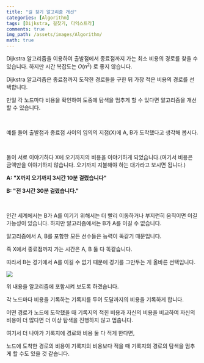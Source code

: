 ```yaml
---
title: "길 찾기 알고리즘 개선"
categories: [Algorithm]
tags: [Dijkstra, 길찾기, 다익스트라]
comments: true 
img_path: /assets/images/Algorithm/
math: true
---
```


Dijkstra 알고리즘을 이용하여 출발점에서 종료점까지 가는 최소 비용의 경로를 찾을 수 있습니다. 하지만 시간 복잡도는 
$O\left(n^2\right)$
로 좋지 않습니다.

Dijkstra 알고리즘은 종료점까지 도착한 경로들을 구한 뒤 가장 적은 비용의 경로를 선택합니다.

만일 각 노드마다 비용을 확인하여 도중에 탐색을 멈추게 할 수 있다면 알고리즘을 개선할 수 있습니다.

​

예를 들어 출발점과 종료점 사이의 임의의 지점(X)에 A, B가 도착했다고 생각해 봅시다.

​

둘이 서로 이야기하다 X에 오기까지의 비용을 이야기하게 되었습니다.(여기서 비용은 금액만을 이야기하지 않습니다. 오기까지 지불해야 하는 대가라고 보시면 됩니다.)

**A: "X까지 오기까지 3시간 10분 걸렸습니다"**

**B: "전 3시간 30분 걸렸습니다."**

​

인간 세계에서는 B가 A를 이기기 위해서는 더 빨리 이동하거나 부지런히 움직이면 이길 가능성이 있습니다. 하지만 알고리즘에서는 B가 A를 이길 수 없습니다.

알고리즘에서 A, B를 포함한 모든 선수들은 능력이 똑같기 때문입니다.

즉 X에서 종료점까지 가는 시간은 A, B 둘 다 똑같습니다.

따라서 B는 경기에서 A를 이길 수 없기 때문에 경기를 그만두는 게 올바른 선택입니다.

![](2021-03-14-7.png)

위 내용을 알고리즘에 포함시켜 보도록 하겠습니다.

각 노드마다 비용을 기록하는 기록지를 두어 도달까지의 비용을 기록하게 합니다.

어떤 경로가 노드에 도착했을 때 기록지의 적힌 비용과 자신의 비용을 비교하여 자신의 비용이 더 많다면 더 이상 탐색을 진행하지 않고 멈춥니다.

여기서 더 나아가 기록지에 경로와 비용 둘 다 적게 한다면,

노드에 도착한 경로의 비용이 기록지의 비용보다 적을 때 기록지의 경로의 탐색을 멈추게 할 수도 있을 것 같습니다.